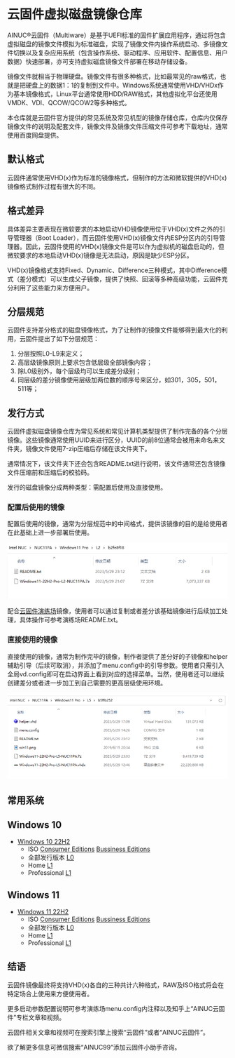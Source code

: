 # 云固件虚拟磁盘镜像仓库

AINUC®️云固件（Multiware）是基于UEFI标准的固件扩展应用程序，通过将包含虚拟磁盘的镜像文件模拟为标准磁盘，实现了镜像文件内操作系统启动、多镜像文件切换以及复杂应用系统（包含操作系统、驱动程序、应用软件、配置信息、用户数据）快速部署，亦可支持虚拟磁盘镜像文件部署在移动存储设备。

镜像文件就相当于物理硬盘。镜像文件有很多种格式，比如最常见的raw格式，也就是把硬盘上的数据1：1的复制到文件中。Windows系统通常使用VHD/VHDx作为基本镜像格式，Linux平台通常使用HDD/RAW格式，其他虚拟化平台还使用VMDK、VDI、QCOW/QCOW2等多种格式。

本仓库就是云固件官方提供的常见系统及常见机型的镜像存储仓库，仓库内仅保存镜像文件的说明及配套文件，镜像文件及镜像文件压缩文件可参考下载地址，通常使用百度网盘提供。

## 默认格式

云固件通常使用VHD(x)作为标准的镜像格式，但制作的方法和微软提供的VHD(x)镜像格式制作过程有很大的不同。

## 格式差异

具体差异主要表现在微软要求的本地启动VHD镜像使用位于VHD(x)文件之外的引导管理器（Boot Loader），而云固件使用VHD(x)镜像文件内ESP分区内的引导管理器。因此，云固件使用的VHD(x)镜像文件是可以作为虚拟机的磁盘启动的，但微软要求的本地启动VHD(x)镜像是无法启动，原因是缺少ESP分区。

VHD(x)镜像格式支持Fixed、Dynamic、Difference三种模式，其中Difference模式（差分模式）可以生成父子镜像，提供了快照、回滚等多种高级功能，云固件充分利用了这些能力来方便用户。

## 分层规范

云固件支持差分格式的磁盘镜像格式，为了让制作的镜像文件能够得到最大化的利用，云固件提出了如下分层规范：

1. 分层按照L0-L9来定义；
1. 高层级镜像原则上要求包含低层级全部镜像内容；
1. 除L0级别外，每个层级均可以生成差分级别；
1. 同层级的差分镜像使用层级加两位数的顺序号来区分，如301，305，501，511等；

## 发行方式

云固件虚拟磁盘镜像仓库为常见系统和常见计算机类型提供了制作完备的各个分层镜像。这些镜像通常使用UUID来进行区分，UUID的前8位通常会被用来命名来文件夹，镜像文件使用7-zip压缩后存储在该文件夹下。

通常情况下，该文件夹下还会包含README.txt进行说明，该文件通常还包含镜像文件压缩前和压缩后的校验码。

发行的磁盘镜像分成两种类型：需配置后使用及直接使用。

### 配置后使用的镜像

配置后使用的镜像，通常为分层规范中的中间格式，提供该镜像的目的是给使用者在此基础上进一步部署后使用。

![需配置后使用的镜像参考](images/just-storage-vhdx.png)

配合[云固件演练场](https://pan.baidu.com/s/1NxE7xWEQ1zyGDaCV4T56NQ)镜像，使用者可以通过复制或者差分该基础镜像进行后续加工处理，具体操作可参考演练场README.txt。

### 直接使用的镜像

直接使用的镜像，通常为制作完毕的镜像，制作者提供了差分好的子镜像和helper辅助引导（后续可取消），并添加了menu.config中的引导参数。使用者只需引入全局vd.config即可在启动界面上看到对应的选择菜单。当然，使用者还可以继续创建差分或者进一步加工到自己需要的更高层级使用环境。

![直接使用的镜像参考](images/ready-to-play.png)

## 常用系统

## Windows 10

- [Windows 10 22H2](Windows\10\22H2\README.txt)  
  - ISO [Consumer Editions](Windows\10\22H2\ISO\9a093d20\README.txt) [Bussiness Editions](Windows\10\22H2\ISO\9a792b10\README.txt)
  - 全部发行版本 [L0](Windows\10\22H2\L0\a0b28d74\README.txt)
  - Home [L1](Windows\10\22H2\Home\a1c562f3\README.txt)
  - Professional [L1](Windows\10\22H2\Pro\a1fe3133\README.txt)

## Windows 11

- [Windows 11 22H2](Windows\11\22H2\README.txt)  
  - ISO [Consumer Editions](Windows\11\22H2\ISO\9b82c4b2\README.txt) [Bussiness Editions](Windows\11\22H2\ISO\9bee62ca\README.txt)
  - 全部发行版本 [L0](Windows\11\22H2\L0\b084f7dd\README.txt)
  - Home [L1](Windows\11\22H2\Home\b1978722\README.txt)
  - Professional [L1](Windows\11\22H2\Pro\b1882792\README.txt)

## 结语

云固件镜像最终将支持VHD(x)各自的三种共计六种格式，RAW及ISO格式将会在特定场合上使用来方便使用者。

更多启动参数配置说明可参考演练场menu.config内注释以及知乎上“AINUC云固件”专栏文章和视频。

云固件相关文章和视频可在搜索引擎上搜索“云固件”或者“AINUC云固件”。

欲了解更多信息可微信搜索“AINUC99”添加云固件小助手咨询。
